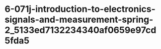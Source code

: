# 6-071j-introduction-to-electronics-signals-and-measurement-spring-2_5133ed7132234340af0659e97cd5fda5